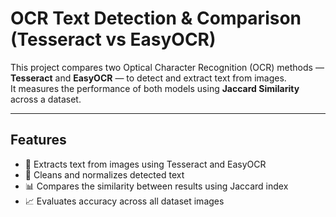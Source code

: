 # OCR Text Detection & Comparison (Tesseract vs EasyOCR)

This project compares two Optical Character Recognition (OCR) methods — **Tesseract** and **EasyOCR** — to detect and extract text from images.  
It measures the performance of both models using **Jaccard Similarity** across a dataset.

---

## Features

- 🧾 Extracts text from images using Tesseract and EasyOCR  
- 🧹 Cleans and normalizes detected text  
- 📊 Compares the similarity between results using Jaccard index  
- 📈 Evaluates accuracy across all dataset images

